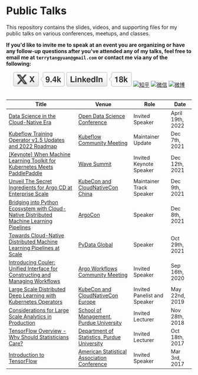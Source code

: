 # Public Talks

This repository contains the slides, videos, and supporting files for my public talks on various conferences, meetups, and classes.

**If you'd like to invite me to speak at an event you are organizing or have any follow-up questions after you've attended any of my talks, feel free to email me at `terrytangyuan@gmail.com` or contact me via any of the following:**

<div align="center">
  <a href="https://twitter.com/TerryTangYuan"><img src="https://raw.githubusercontent.com/terrytangyuan/terrytangyuan/master/imgs/twitter.svg" alt="Twitter"></a>
  <a href="https://www.linkedin.com/in/terrytangyuan"><img src="https://raw.githubusercontent.com/terrytangyuan/terrytangyuan/master/imgs/linkedin.svg" alt="LinkedIn"></a>
  <a href="https://www.zhihu.com/people/terrytangyuan"><img src="https://raw.githubusercontent.com/terrytangyuan/terrytangyuan/master/imgs/zhihu.svg" alt="知乎"></a>
  <a href="https://raw.githubusercontent.com/terrytangyuan/terrytangyuan/master/imgs/wechat-qr-code.png"><img src="https://raw.githubusercontent.com/terrytangyuan/terrytangyuan/master/imgs/wechat.svg" alt="微信"></a>
  <a href="https://weibo.com/5681818134"><img src="https://raw.githubusercontent.com/terrytangyuan/terrytangyuan/master/imgs/weibo.svg" alt="微博"></a>
</div>

<br/>

| Title | Venue | Role | Date |
| ----- | ----- | ------ | ---- |
| [Data Science in the Cloud-Native Era](talks/data-science-in-the-cloud-native-era) | [Open Data Science Conference](https://odsc.com/boston/) | Invited Speaker | April 19th, 2022 |
| [Kubeflow Training Operator v1.5 Updates and 2022 Roadmap](talks/kubeflow-training-operator-v1.5-updates-and-2022-roadmap) | [Kubeflow Community Meeting](https://www.kubeflow.org/docs/about/community/) | Maintainer Update | Dec 7th, 2021 |
| [[Keynote] When Machine Learning Toolkit for Kubernetes Meets PaddlePaddle](talks/when-machine-learning-toolkit-for-kubernetes-meets-paddlepaddle-wave-summit-2021) | [Wave Summit](https://www.wavesummit.com.cn/) | Invited Keynote Speaker | Dec 12th, 2021 |
| [Unveil The Secret Ingredients for Argo CD at Enterprise Scale](talks/unveil-the-secret-ingredients-for-argo-cd-at-enterprise-scale-kubecon-china-2021) | [KubeCon and CloudNativeCon China](https://www.lfasiallc.com/kubecon-cloudnativecon-open-source-summit-china/) | Maintainer Track Speaker | Dec 9th, 2021 |
| [Bridging into Python Ecosystem with Cloud-Native Distributed Machine Learning Pipelines](talks/bridging-into-python-ecosystem-with-cloud-native-distributed-machine-learning-pipelines-argocon-2021) | [ArgoCon](https://argoproj.github.io/argocon21/) | Speaker | Dec 8th, 2021 |
| [Towards Cloud-Native Distributed Machine Learning Pipelines at Scale](talks/towards-cloud-native-distributed-machine-learning-pipelines-at-scale-pydata-global-2021) | [PyData Global](https://pydata.org/global2021/) | Speaker | Oct 29th, 2021 |
| [Introducing Couler: Unified Interface for Constructing and Managing Workflows](talks/introducing-couler-unified-interface-for-constructing-and-managing-workflows-argo-workflows-community-meeting) | [Argo Workflows Community Meeting](https://argoproj.github.io/) | Invited Speaker | Sep 16th, 2020 |
| [Large Scale Distributed Deep Learning with Kubernetes Operators](talks/large-scale-distributed-deep-learning-with-kubernetes-operators-kubecon-europe-2019) | [KubeCon and CloudNativeCon Europe](https://events.linuxfoundation.org/kubecon-cloudnativecon-europe/) | Invited Panelist and Speaker | May 22nd, 2019 |
| [Considerations for Large Scale Analytics in Production](talks/considerations-for-large-scale-analytics-in-production-purdue) | [School of Management, Purdue University](https://www.purdue.edu/) | Invited Lecturer | Nov 28th, 2018 |
| [TensorFlow Overview - Why Should Statisticians Care?](talks/tensorflow-overview-why-should-statisticians-care-purdue) | [Department of Statistics, Purdue University](https://www.purdue.edu/) | Invited Lecturer | Oct 18th, 2017 |
| [Introduction to TensorFlow](talks/introduction-to-tensorflow-asa-conference) | [American Statistical Association Conference](https://www.amstat.org/) | Invited Speaker | Mar 3rd, 2017 |
